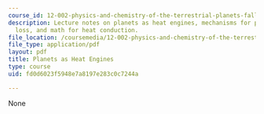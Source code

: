 ```yaml
---
course_id: 12-002-physics-and-chemistry-of-the-terrestrial-planets-fall-2008
description: Lecture notes on planets as heat engines, mechanisms for planetary heat
  loss, and math for heat conduction.
file_location: /coursemedia/12-002-physics-and-chemistry-of-the-terrestrial-planets-fall-2008/fd0d6023f5948e7a8197e283c0c7244a_MIT12_002f08_lec13.pdf
file_type: application/pdf
layout: pdf
title: Planets as Heat Engines
type: course
uid: fd0d6023f5948e7a8197e283c0c7244a

---
```

None